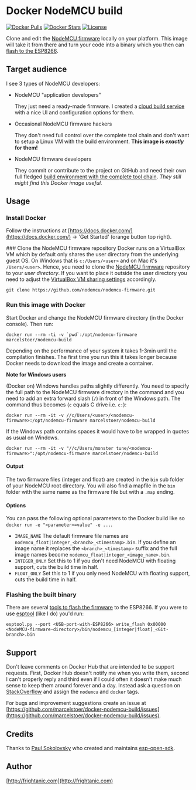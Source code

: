 # Docker NodeMCU build
[![Docker Pulls](https://img.shields.io/docker/pulls/marcelstoer/nodemcu-build.svg)](https://hub.docker.com/r/marcelstoer/nodemcu-build/) [![Docker Stars](https://img.shields.io/docker/stars/marcelstoer/nodemcu-build.svg)](https://hub.docker.com/r/marcelstoer/nodemcu-build/) [![License](https://img.shields.io/badge/license-MIT-blue.svg?style=flat)](https://github.com/marcelstoer/docker-nodemcu-build/blob/master/LICENSE)

Clone and edit the [NodeMCU firmware](https://github.com/nodemcu/nodemcu-firmware) locally on your platform. This image will take it from there and turn your code into a binary which you then can [flash to the ESP8266](http://nodemcu.readthedocs.org/en/dev/en/flash/).

## Target audience
I see 3 types of NodeMCU developers:
- NodeMCU "application developers"
  
  They just need a ready-made firmware. I created a [cloud build service](http://nodemcu-build.com/index.php) with a nice UI and configuration options for them.

- Occasional NodeMCU firmware hackers

  They don't need full control over the complete tool chain and don't want to setup a Linux VM with the build environment. **This image is _exactly_ for them!**

- NodeMCU firmware developers
  
  They commit or contribute to the project on GitHub and need their own full fledged [build environment with the complete tool chain](http://www.esp8266.com/wiki/doku.php?id=toolchain#how_to_setup_a_vm_to_host_your_toolchain). _They still might find this Docker image useful._

## Usage
### Install Docker
Follow the instructions at [https://docs.docker.com/](https://docs.docker.com/) → 'Get Started' (orange button top right).

### Clone the NodeMCU firmware repository
Docker runs on a VirtualBox VM which by default only shares the user directory from the underlying guest OS. On Windows that is `c:/Users/<user>` and on Mac it's `/Users/<user>`. Hence, you need to clone the  [NodeMCU firmware](https://github.com/nodemcu/nodemcu-firmware) repository to your *user directory*. If you want to place it outside the user directory you need to adjust the [VirtualBox VM sharing settings](http://stackoverflow.com/q/33934776/131929) accordingly.

`git clone https://github.com/nodemcu/nodemcu-firmware.git`

### Run this image with Docker
Start Docker and change the NodeMCU firmware directory (in the Docker console). Then run:

``docker run --rm -ti -v `pwd`:/opt/nodemcu-firmware marcelstoer/nodemcu-build``

Depending on the performance of your system it takes 1-3min until the compilation finishes. The first time you run this it takes longer because Docker needs to download the image and create a container.

**Note for Windows users**

(Docker on) Windows handles paths slightly differently. You need to specify the full path to the NodeMCU firmware directory in the command and you need to add an extra forward slash (`/`) in front of the Windows path. The command thus becomes (`c` equals C drive i.e. `c:`):

`docker run --rm -it -v //c/Users/<user>/<nodemcu-firmware>:/opt/nodemcu-firmware marcelstoer/nodemcu-build`

If the Windows path contains spaces it would have to be wrapped in quotes as usual on Windows.

`docker run --rm -it -v "//c/Users/monster tune/<nodemcu-firmware>":/opt/nodemcu-firmware marcelstoer/nodemcu-build`

#### Output
The two firmware files (integer and float) are created in the `bin` sub folder of your NodeMCU root directory. You will also find a mapfile in the `bin` folder with the same name as the firmware file but with a `.map` ending.

#### Options
You can pass the following optional parameters to the Docker build like so `docker run -e "<parameter>=value" -e ...`. 

- `IMAGE_NAME` The default firmware file names are `nodemcu_float|integer_<branch>_<timestamp>.bin`. If you define an image name it replaces the `<branch>_<timestamp>` suffix and the full image names become `nodemcu_float|integer_<image_name>.bin`.
- `INTEGER_ONLY` Set this to 1 if you don't need NodeMCU with floating support, cuts the build time in half.
- `FLOAT_ONLY` Set this to 1 if you only need NodeMCU with floating support, cuts the build time in half.

### Flashing the built binary
There are several [tools to flash the firmware](http://nodemcu.readthedocs.org/en/dev/en/flash/) to the ESP8266. If you were to use [esptool](https://github.com/themadinventor/esptool) (like I do) you'd run:

`esptool.py --port <USB-port-with-ESP8266> write_flash 0x00000 <NodeMCU-firmware-directory>/bin/nodemcu_[integer|float]_<Git-branch>.bin `

## Support
Don't leave comments on Docker Hub that are intended to be support requests. First, Docker Hub doesn't notify me when you write them, second I can't properly reply and third even if I could often it doesn't make much sense to keep them around forever and a day. Instead ask a question on [StackOverflow](http://stackoverflow.com/) and assign the `nodemcu` and `docker` tags.

For bugs and improvement suggestions create an issue at [https://github.com/marcelstoer/docker-nodemcu-build/issues](https://github.com/marcelstoer/docker-nodemcu-build/issues).

## Credits
Thanks to [Paul Sokolovsky](http://pfalcon-oe.blogspot.com/) who created and maintains [esp-open-sdk](https://github.com/pfalcon/esp-open-sdk).

## Author
[http://frightanic.com](http://frightanic.com)
